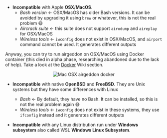 - __Incompatible__ with Apple __OSX__/__MacOS__.
  - *Bash version* &#8592; OSX/MacOS has older Bash versions. It can be avoided by upgrading it using `brew` or whatever, this is not the real problem :smile:
  - *Aircrack suite* &#8592; this suite does not support `airodump` and `aireplay` for OSX/MacOS
  - *Wireless tools* &#8592; `iwconfig` does not exist in OSX/MacOS, and `airport` command cannot be used. It generates different outputs

Anyway, you can try to run airgeddon on OSX/MacOS using Docker container (this died in alpha phase, researching abandoned due to the lack of help). Take a look at the [Docker] Wiki section.
<p align="center">
	<img src="https://raw.githubusercontent.com/v1s1t0r1sh3r3/airgeddon/master/imgs/wiki/apple_airgeddon_docker.png" title="Mac OSX airgeddon docker">
</p>

- __Incompatible__ with native __OpenBSD__ and __FreeBSD__. They are Unix systems but they have some differences with Linux
  - *Bash* &#8592; By default, they have no Bash. It can be installed, so this is not the real problem again :sweat_smile:
  - *Wireless tools* &#8592; `iwconfig` does not exist in these systems, they use `ifconfig` instead and it generates different outputs

- __Incompatible__ with any Linux distribution run under __Windows subsystem__ also called WSL __Windows Linux Subsystem__.

[Docker]: https://github.com/v1s1t0r1sh3r3/airgeddon/wiki/Docker